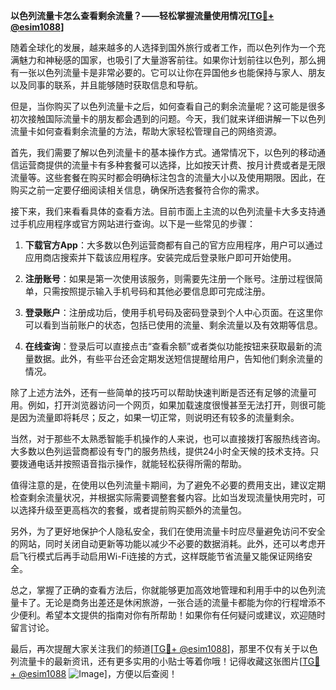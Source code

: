 **以色列流量卡怎么查看剩余流量？——轻松掌握流量使用情况[[TG💪+ @esim1088](https://t.me/s/esim1088)]**

随着全球化的发展，越来越多的人选择到国外旅行或者工作，而以色列作为一个充满魅力和神秘感的国家，也吸引了大量游客前往。如果你计划前往以色列，那么拥有一张以色列流量卡是非常必要的。它可以让你在异国他乡也能保持与家人、朋友以及同事的联系，并且能够随时获取信息和导航。

但是，当你购买了以色列流量卡之后，如何查看自己的剩余流量呢？这可能是很多初次接触国际流量卡的朋友都会遇到的问题。今天，我们就来详细讲解一下以色列流量卡如何查看剩余流量的方法，帮助大家轻松管理自己的网络资源。

首先，我们需要了解以色列流量卡的基本操作方式。通常情况下，以色列的移动通信运营商提供的流量卡有多种套餐可以选择，比如按天计费、按月计费或者是无限流量等。这些套餐在购买时都会明确标注包含的流量大小以及使用期限。因此，在购买之前一定要仔细阅读相关信息，确保所选套餐符合你的需求。

接下来，我们来看看具体的查看方法。目前市面上主流的以色列流量卡大多支持通过手机应用程序或官方网站进行查询。以下是一些常见的步骤：

1. **下载官方App**：大多数以色列运营商都有自己的官方应用程序，用户可以通过应用商店搜索并下载该应用程序。安装完成后登录账户即可开始使用。

2. **注册账号**：如果是第一次使用该服务，则需要先注册一个账号。注册过程很简单，只需按照提示输入手机号码和其他必要信息即可完成注册。

3. **登录账户**：注册成功后，使用手机号码及密码登录到个人中心页面。在这里你可以看到当前账户的状态，包括已使用的流量、剩余流量以及有效期等信息。

4. **在线查询**：登录后可以直接点击“查看余额”或者类似功能按钮来获取最新的流量数据。此外，有些平台还会定期发送短信提醒给用户，告知他们剩余流量的情况。

除了上述方法外，还有一些简单的技巧可以帮助快速判断是否还有足够的流量可用。例如，打开浏览器访问一个网页，如果加载速度很慢甚至无法打开，则很可能是因为流量即将耗尽；反之，如果一切正常，则说明还有较多的流量剩余。

当然，对于那些不太熟悉智能手机操作的人来说，也可以直接拨打客服热线咨询。大多数以色列运营商都设有专门的服务热线，提供24小时全天候的技术支持。只要拨通电话并按照语音指示操作，就能轻松获得所需的帮助。

值得注意的是，在使用以色列流量卡期间，为了避免不必要的费用支出，建议定期检查剩余流量状况，并根据实际需要调整套餐内容。比如当发现流量快用完时，可以选择升级至更高档次的套餐，或者提前购买额外的流量包。

另外，为了更好地保护个人隐私安全，我们在使用流量卡时应尽量避免访问不安全的网站，同时关闭自动更新等功能以减少不必要的数据消耗。此外，还可以考虑开启飞行模式后再手动启用Wi-Fi连接的方式，这样既能节省流量又能保证网络安全。

总之，掌握了正确的查看方法后，你就能够更加高效地管理和利用手中的以色列流量卡了。无论是商务出差还是休闲旅游，一张合适的流量卡都能为你的行程增添不少便利。希望本文提供的指南对你有所帮助！如果你有任何疑问或建议，欢迎随时留言讨论。

最后，再次提醒大家关注我们的频道[[TG💪+ @esim1088](https://t.me/s/esim1088)]，那里不仅有关于以色列流量卡的最新资讯，还有更多实用的小贴士等着你哦！记得收藏这张图片[[TG💪+ @esim1088](https://t.me/s/esim1088) ![Image](https://i.postimg.cc/4NQfJmqS/Snipaste-2025-05-13-00-14-12.png)]，方便以后查阅！